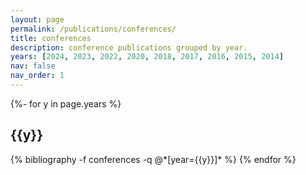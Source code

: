 ```yaml
---
layout: page
permalink: /publications/conferences/
title: conferences
description: conference publications grouped by year.
years: [2024, 2023, 2022, 2020, 2018, 2017, 2016, 2015, 2014]
nav: false
nav_order: 1
---
```

<!-- _pages/publications.md -->
<div class="publications">

{%- for y in page.years %}
  <h2 class="year">{{y}}</h2>
  {% bibliography -f conferences -q @*[year={{y}}]* %}
{% endfor %}

</div>
